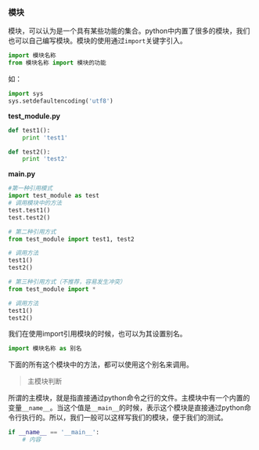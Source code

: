 ### 模块

模块，可以认为是一个具有某些功能的集合。python中内置了很多的模块，我们也可以自己编写模块。模块的使用通过`import`关键字引入。

```python
import 模块名称
from 模块名称 import 模块的功能
```
如：

```python
import sys
sys.setdefaultencoding('utf8')
```

**test_module.py**

```python
def test1():
    print 'test1'

def test2():
    print 'test2'
```

**main.py**

```python
#第一种引用模式
import test_module as test
# 调用模块中的方法
test.test1()
test.test2()
```

```python
# 第二种引用方式
from test_module import test1, test2

# 调用方法
test1()
test2()
```

```python
# 第三种引用方式（不推荐，容易发生冲突）
from test_module import *

# 调用方法
test1()
test2()
```

我们在使用import引用模块的时候，也可以为其设置别名。
```python
import 模块名称 as 别名
```
下面的所有这个模块中的方法，都可以使用这个别名来调用。

> 主模块判断

所谓的主模块，就是指直接通过python命令之行的文件。主模块中有一个内置的变量`__name__`。当这个值是`__main__`的时候，表示这个模块是直接通过python命令行执行的。所以，我们一般可以这样写我们的模块，便于我们的测试。

```python
if __name__ == '__main__':
    # 内容
```